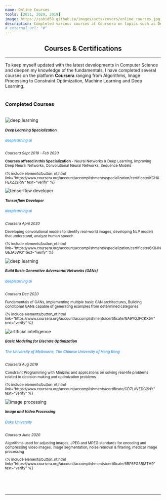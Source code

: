 ```yaml
---
name: Online Courses
tools: [2021, 2020, 2019]
image: https://zahid58.github.io/images/acts/covers/online_courses.jpg
description: Completed various courses at Coursera on topics such as Deep Learning, Tensorflow, Machine Learning, Image Processing, Constraint Optimization etc.
# external_url: "#"
---
```


<div align="center">
<h2>Courses & <b>Certifications</b> </h2>
</div>
<hr/>
<h7 style="text-align: justify;">To keep myself updated with the latest developments in Computer Science and deepen my knowledge of the fundamentals, I have completed several courses on the platform <b>Coursera</b> ranging from Algorithms, Image Processing to Constraint Optimization, Machine Learning and Deep Learning. </h7>
<br/>
<br/>

<h3 align="left"><b>Completed Courses</b></h3>
<br/>

<div class="card-decks">
  
  <div class="card mb-11">
      <div class="row">
        <div class="col-md-5">
        <img src="https://zahid58.github.io/images/online_courses/deeplearning.jpg" class="card-img" alt="deep learning">
        </div>
        <div class="col-md-7">
          <div style="align:left;" class="card-body">
          <small>
            <h5 class="card-title mt-2">Deep Learning Specialization</h5>
            <h6 class="card-text" style="color: #007bff">deeplearning.ai</h6>
            <p class="card-text">
              <left_right>
              <span><i>Coursera</i></span>
              <span><i>Sept 2019 - Feb 2020</i></span>
              </left_right>
              <p><b>Courses offered in this Specialization</b> - Neural Networks & Deep Learning, Improving Deep Neural Networks, Convolutional Neural Networks, Sequence Models</p>
              <p class="text-center"> {% include elements/button_nt.html link="https://www.coursera.org/account/accomplishments/specialization/certificate/KCHXFEXZJ2RW" text="verify" %}</p>
            </p>
          </small>
          </div>
        </div>
      </div>
  </div>
  
  <div class="card mb-11">
      <div class="row">
        <div class="col-md-5">
        <img src="https://zahid58.github.io/images/online_courses/tensorflow.jpg" class="card-img" alt="tensorflow developer">
        </div>
        <div class="col-md-7">
          <div style="align:left;" class="card-body">
          <small>
            <h5 class="card-title mt-2">Tensorflow Developer</h5>
            <h6 class="card-text" style="color: #007bff">deeplearning.ai</h6>
            <p class="card-text">
              <left_right>
              <span><i>Coursera</i></span>
              <span><i>April 2020</i></span>
              </left_right>
              <p> Developing convolutional models to identify real-world images, developing NLP models that understand,
                  analyze human speech </p>
              <p class="text-center"> {% include elements/button_nt.html link="https://www.coursera.org/account/accomplishments/specialization/certificate/6K8JNGEJA5WQ" text="verify" %}</p>
            </p>
          </small>
          </div>
        </div>
      </div>
  </div>


  <div class="card mb-11">
      <div class="row">
        <div class="col-md-5">
        <img src="https://zahid58.github.io/images/online_courses/deeplearning.jpg" class="card-img" alt="deep learning">
        </div>
        <div class="col-md-7">
          <div style="align:left;" class="card-body">
          <small>
            <h5 class="card-title mt-2">Build Basic Generative Adversarial Networks (GANs)</h5>
            <h6 class="card-text" style="color: #007bff">deeplearning.ai</h6>
            <p class="card-text">
              <left_right>
              <span><i>Coursera</i></span>
              <span><i>Dec 2020</i></span>
              </left_right>
              <p>Fundamentals of GANs, Implementing multiple basic GAN architectures, Building conditional GANs capable of generating examples from determined categories</p>
              <p class="text-center"> {% include elements/button_nt.html link="https://www.coursera.org/account/accomplishments/certificate/NA9YQJFCKX5V" text="verify" %}</p>
            </p>
          </small>
          </div>
        </div>
      </div>
  </div>


  <div class="card mb-11">
      <div class="row">
        <div class="col-md-5">
        <img src="https://zahid58.github.io/images/online_courses/optimize.jpg" class="card-img" alt="artificial intelligence">
        </div>
        <div class="col-md-7">
          <div style="align:left;" class="card-body">
          <small>
            <h5 class="card-title mt-2">Basic Modeling for Discrete Optimization</h5>
            <h6 class="card-text" style="color: #007bff">The University of Melbourne, The Chinese University of Hong Kong</h6>
            <p class="card-text">
              <left_right>
              <span><i>Coursera</i></span>
              <span><i>Aug 2019</i></span>
              </left_right>
              <p>Constraint Programming with Minizinc and applications on solving real-life problems related to decision making and optimization problems</p>
              <p class="text-center"> {% include elements/button_nt.html link="https://www.coursera.org/account/accomplishments/certificate/CD7LAVEDC2NY" text="verify" %}</p>
            </p>
          </small>
          </div>
        </div>
      </div>
  </div>

  <div class="card mb-11">
      <div class="row">
        <div class="col-md-5">
        <img src="https://zahid58.github.io/images/online_courses/imageprocessing.jpg" class="card-img" alt="image processing">
        </div>
        <div class="col-md-7">
          <div style="align:left;" class="card-body">
          <small>
            <h5 class="card-title mt-2">Image and Video Processing</h5>
            <h6 class="card-text" style="color: #007bff">Duke University</h6>
            <p class="card-text">
              <left_right>
              <span><i>Coursera</i></span>
              <span><i>June 2020</i></span>
              </left_right>
              <p>Algorithms used for adjusting images, JPEG and MPEG standards for encoding and compressing video images, image segmentation, noise removal & filtering, medical image processing</p>
              <p class="text-center"> {% include elements/button_nt.html link="https://www.coursera.org/account/accomplishments/certificate/6BP5EG3BMTH9" text="verify" %}</p>
            </p>
          </small>
          </div>
        </div>
      </div>
  </div>
</div>

<br/>

<br/>
<br/>

<hr/>